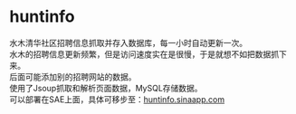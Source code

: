 huntinfo
========

水木清华社区招聘信息抓取并存入数据库，每一小时自动更新一次。<br/>
水木的招聘信息更新频繁，但是访问速度实在是很慢，于是就想不如把数据抓下来。</br>
后面可能添加别的招聘网站的数据。<br/>
使用了Jsoup抓取和解析页面数据，MySQL存储数据。<br/>
可以部署在SAE上面，具体可移步至：<a href="huntinfo.sinaapp.com">huntinfo.sinaapp.com</a>
